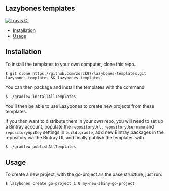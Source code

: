 ## Lazybones templates
[![Travis CI](https://img.shields.io/travis/zorck97/lazybones-templates.svg?style=for-the-bad)](https://travis-ci.org/zorck97/lazybones-templates)

* [Installation](README.md#installation)
* [Usage](README.md#usage)

## Installation

To install the templates to your own computer, clone this repo.

```console
$ git clone https://github.com/zorck97/lazybones-templates.git lazybones-templates && lazybones-templates
```

You can then package and install the templates with the command:

```console
$ ./gradlew installAllTemplates
```

You'll then be able to use Lazybones to create new projects from these templates.

If you then want to distribute them in your own repo, you will need to set up a Bintray account,
populate the `repositoryUrl`, `repositoryUsername` and `repositoryApiKey` settings
in `build.gradle`, add new Bintray packages in the repository via the Bintray
UI, and finally publish the templates with

```console
$ ./gradlew publishAllTemplates
```

## Usage

To create a new project, with the go-project as the base structure, just run:

```console
$ lazybones create go-project 1.0 my-new-shiny-go-project
```